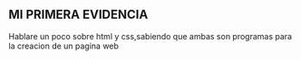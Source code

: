 ## MI PRIMERA EVIDENCIA


Hablare un poco sobre html y css,sabiendo que ambas son programas para la creacion de un pagina web 



